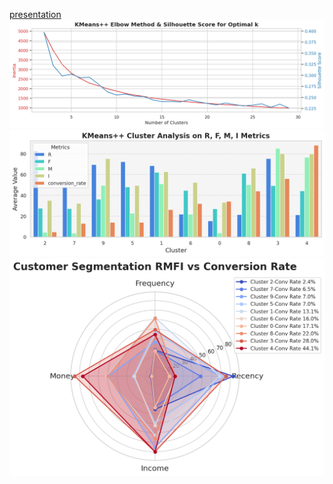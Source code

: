 [presentation](./Superstore_Marketing_Campaign.pdf)
![image](./pics/p21.png)
![image](./pics/p22.png)
![image](./pics/p14.png)




